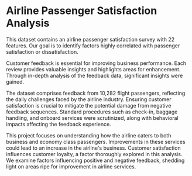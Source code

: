 # Airline Passenger Satisfaction Analysis

This dataset contains an airline passenger satisfaction survey with 22 features. Our goal is to identify factors highly correlated with passenger satisfaction or dissatisfaction.

Customer feedback is essential for improving business performance. Each review provides valuable insights and highlights areas for enhancement. Through in-depth analysis of the feedback data, significant insights were gained.

The dataset comprises feedback from 10,282 flight passengers, reflecting the daily challenges faced by the airline industry. Ensuring customer satisfaction is crucial to mitigate the potential damage from negative feedback sequences. Standard procedures such as check-in, baggage handling, and onboard services were scrutinized, along with behavioral impacts affecting the feedback experience. 

This project focuses on understanding how the airline caters to both business and economy class passengers. Improvements in these services could lead to an increase in the airline's business. Customer satisfaction influences customer loyalty, a factor thoroughly explored in this analysis. We examine factors influencing positive and negative feedback, shedding light on areas ripe for improvement in airline services.
